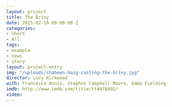 ```yaml
---
layout: project
title: The Briny
date: 2015-02-10 00:00:00 Z
categories:
- Short
- All
tags:
- example
- news
- story
layout: project-entry
img: "/uploads/shaheen-baig-casting-the-briny.jpg"
director: Lucy Kirkwood
with: Francesca Annis, Stephen Campbell Moore, Emma Fielding
imdb: http://www.imdb.com/title/tt4476492/
video: 
---
```


